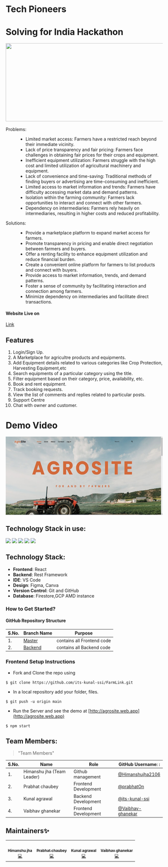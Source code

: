 # Tech Pioneers

# Solving for India Hackathon

<img src="https://media.geeksforgeeks.org/img-practice/Poster(1)1-1675084069.svg" height='250' width='900'/>

<dl>
  <dt>Problems:</dt>
  <dd>
    <ul>
      <li>Limited market access: Farmers have a restricted reach beyond their immediate vicinity.</li>
      <li>Lack of price transparency and fair pricing: Farmers face challenges in obtaining fair prices for their crops and equipment.</li>
      <li>Inefficient equipment utilization: Farmers struggle with the high cost and limited utilization of agricultural machinery and equipment.</li>
      <li>Lack of convenience and time-saving: Traditional methods of finding buyers or advertising are time-consuming and inefficient.</li>
      <li>Limited access to market information and trends: Farmers have difficulty accessing market data and demand patterns.</li>
      <li>Isolation within the farming community: Farmers lack opportunities to interact and connect with other farmers.</li>
      <li>Dependency on intermediaries: Farmers rely heavily on intermediaries, resulting in higher costs and reduced profitability.</li>
    </ul>
  </dd>
  
  <dt>Solutions:</dt>
  <dd>
    <ul>
      <li>Provide a marketplace platform to expand market access for farmers.</li>
      <li>Promote transparency in pricing and enable direct negotiation between farmers and buyers.</li>
      <li>Offer a renting facility to enhance equipment utilization and reduce financial burden.</li>
      <li>Create a convenient online platform for farmers to list products and connect with buyers.</li>
      <li>Provide access to market information, trends, and demand patterns.</li>
      <li>Foster a sense of community by facilitating interaction and connection among farmers.</li>
      <li>Minimize dependency on intermediaries and facilitate direct transactions.</li>
    </ul>
  </dd>
</dl>

#### Website Live on

[Link](https://agrosite.web.app/)

## Features

1. Login/Sign Up.
2. A Marketplace for agricultre products and equipments.
3. Add Equipment details related to various categories like Crop Protection, Harvesting Equipment,etc
4. Search equipments of a particular category using the title.
5. Filter equipment based on their category, price, availability, etc.
6. Book and rent equipment.
7. Track booking requests.
8. View the list of comments and replies related to particular posts.
9. Support Centre
10. Chat with owner and customer.

# Demo Video

<a href="https://youtu.be/0KC02leCvRo"> <img src="https://github.com/its-kunal-ssi/FarmLink/blob/main/Farming%20website/IMG_20230415_215314.jpg" alt="Demo Video" height='250' width='900'/> </a>

## Technology Stack in use:

<img src="https://img.shields.io/badge/html5%20-%23E34F26.svg?&style=for-the-badge&logo=html5&logoColor=white" /> 
<img
    src="https://img.shields.io/badge/css3%20-%231572B6.svg?&style=for-the-badge&logo=css3&logoColor=white" /> <img
    src="https://img.shields.io/badge/javascript%20-%23323330.svg?&style=for-the-badge&logo=javascript&logoColor=%23F7DF1E" />
<img src="https://img.shields.io/badge/React-20232A?style=for-the-badge&logo=react&logoColor=61DAFB" /> <img
    src="https://img.shields.io/badge/github%20-%23121011.svg?&style=for-the-badge&logo=github&logoColor=white" />

## Technology Stack:

- **Frontend**: React
- **Backend**: Rest Framework
- **IDE**: VS Code
- **Design**: Figma, Canva
- **Version Control**: Git and GitHub
- **Database**: Firestore,GCP AMD instance

### How to Get Started?

#### GitHub Repository Structure

| S.No. | Branch Name                                                            | Purpose                    |
| ----- | ---------------------------------------------------------------------- | -------------------------- |
| 1.    | [Master](https://github.com/its-kunal-ssi/FarmLink/tree/main/AgroSite) | contains all Frontend code |
| 2.    | [Backend](https://github.com/its-kunal-ssi/FarmLink)                   | contains all Backend code  |

### Frontend Setup Instructions

- Fork and Clone the repo using

```
$ git clone https://github.com/its-kunal-ssi/FarmLink.git
```

- In a local repository add your folder, files.

```
$ git push -u origin main
```

- Run the Server and see the demo at [http://agrosite.web.app](http://agrosite.web.app)

```
$ npm start
```

## Team Members:

> "Team Members"

| S.No. | Name                       | Role                 | GitHub Username: :                                       |
| ----- | -------------------------- | -------------------- | -------------------------------------------------------- |
| 1.    | Himanshu jha (Team Leader) | Github management    | [@Himanshujha2106](https://github.com/Himanshujha2106)   |
| 2.    | Prabhat chaubey            | Frontend Development | [@prabhatOn](https://github.com/prabhatOn)               |
| 3.    | Kunal agrawal              | Backend Development  | [@its-kunal-ssi](https://github.com/its-kunal-ssi)       |
| 4.    | Vaibhav ghanekar           | Frontend Development | [@Vaibhav-ghanekar](https://github.com/Vaibhav-ghanekar) |

## Maintainers✨

<table>
  <tbody><tr>
    <td align="center"><a href="https://github.com/Himanshujha2106"><img alt="" src="https://avatars.githubusercontent.com/Himanshujha2106" width="100px;"><br><sub><b>Himanshu jha </b></sub></a><br><a href="https://github.com/its-kunal-ssi/FarmLink/commits?author=Himanshujha2106" title="Code">💻</a></td>
    <td align="center"><a href="https://github.com/prabhatOn"><img alt="" src="https://avatars.githubusercontent.com/prabhatOn" width="100px;"><br><sub><b>Prabhat chaubey </b></sub></a><br><a href="https://github.com/its-kunal-ssi/FarmLink/commits?author=prabhatOn" title="Code">💻</a></td>
    <td align="center"><a href="https://github.com/its-kunal-ssi"><img alt="" src="https://avatars.githubusercontent.com/its-kunal-ssi" width="100px;"><br><sub><b>Kunal agrawal </b></sub></a><br><a href="https://github.com/its-kunal-ssi/FarmLink/commits/backend?author=its-kunal-ssi" title="Code">💻</a></td>
    <td align="center"><a href="https://github.com/vaibhav-ghanekar"><img alt="" src="https://avatars.githubusercontent.com/vaibhav-ghanekar" width="100px;"><br><sub><b>Vaibhav ghanekar </b></sub></a><br><a href="https://github.com/its-kunal-ssi/FarmLink/commits/vociecallapi" title="Code">💻</a></td>
    
  </tr>
</tbody></table>
